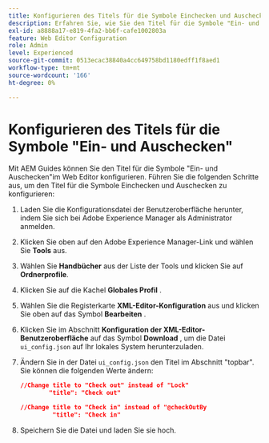 ```yaml
---
title: Konfigurieren des Titels für die Symbole Einchecken und Auschecken
description: Erfahren Sie, wie Sie den Titel für die Symbole "Ein- und Auschecken"konfigurieren
exl-id: a8888a17-e819-4fa2-bb6f-cafe1002803a
feature: Web Editor Configuration
role: Admin
level: Experienced
source-git-commit: 0513ecac38840a4cc649758bd1180edff1f8aed1
workflow-type: tm+mt
source-wordcount: '166'
ht-degree: 0%

---
```


# Konfigurieren des Titels für die Symbole &quot;Ein- und Auschecken&quot;

Mit AEM Guides können Sie den Titel für die Symbole &quot;Ein- und Auschecken&quot;im Web Editor konfigurieren. Führen Sie die folgenden Schritte aus, um den Titel für die Symbole Einchecken und Auschecken zu konfigurieren:

1. Laden Sie die Konfigurationsdatei der Benutzeroberfläche herunter, indem Sie sich bei Adobe Experience Manager als Administrator anmelden.
1. Klicken Sie oben auf den Adobe Experience Manager-Link und wählen Sie **Tools** aus.
1. Wählen Sie **Handbücher** aus der Liste der Tools und klicken Sie auf **Ordnerprofile**.
1. Klicken Sie auf die Kachel **Globales Profil** .
1. Wählen Sie die Registerkarte **XML-Editor-Konfiguration** aus und klicken Sie oben auf das Symbol **Bearbeiten** .
1. Klicken Sie im Abschnitt **Konfiguration der XML-Editor-Benutzeroberfläche** auf das Symbol **Download** , um die Datei `ui_config.json` auf Ihr lokales System herunterzuladen.
1. Ändern Sie in der Datei `ui_config.json` den Titel im Abschnitt &quot;topbar&quot;. Sie können die folgenden Werte ändern:

   ```json
   //Change title to "Check out" instead of "Lock"
           "title": "Check out"
   
   //Change title to "Check in" instead of "@checkOutBy
            "title": "Check in"
   ```

1. Speichern Sie die Datei und laden Sie sie hoch.
